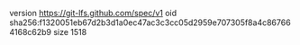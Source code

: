 version https://git-lfs.github.com/spec/v1
oid sha256:f1320051eb67d2b3d1a0ec47ac3c3cc05d2959e707305f8a4c867664168c62b9
size 1518
